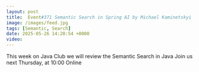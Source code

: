 ```yaml
---
layout: post
title:  Event#371 Semantic Search in Spring AI by Michael Kaminetskyi
image: /images/feed.jpg
tags: [Semantic, Search]
date: 2025-05-26 14:20:54 +0000
video: 
---
```


This week on Java Club we will review the Semantic Search in Java
Join us next Thursday, at 10:00 Online
